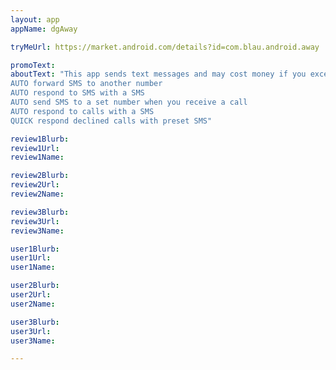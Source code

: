 ```yaml
---
layout: app
appName: dgAway

tryMeUrl: https://market.android.com/details?id=com.blau.android.away

promoText: 
aboutText: "This app sends text messages and may cost money if you exceed your limits.
AUTO forward SMS to another number
AUTO respond to SMS with a SMS
AUTO send SMS to a set number when you receive a call
AUTO respond to calls with a SMS
QUICK respond declined calls with preset SMS"

review1Blurb: 
review1Url: 
review1Name: 

review2Blurb: 
review2Url: 
review2Name: 

review3Blurb: 
review3Url: 
review3Name: 

user1Blurb: 
user1Url: 
user1Name: 

user2Blurb: 
user2Url: 
user2Name: 

user3Blurb: 
user3Url: 
user3Name: 

---
```


